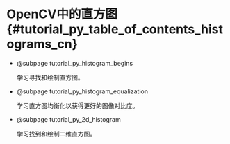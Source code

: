 # OpenCV中的直方图{#tutorial_py_table_of_contents_histograms_cn}

- @subpage tutorial_py_histogram_begins

  学习寻找和绘制直方图。

- @subpage tutorial_py_histogram_equalization

  学习直方图均衡化以获得更好的图像对比度。

- @subpage tutorial_py_2d_histogram

  学习找到和绘制二维直方图。

